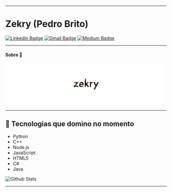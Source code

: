 
---

# Zekry (Pedro Brito)

[![Linkedin Badge](https://img.shields.io/badge/-pedrorichil-blue?style=flat-square&logo=Linkedin&logoColor=white&link=https://www.linkedin.com/in/pedrorichil/)](https://www.linkedin.com/in/pedrorichil/)
[![Gmail Badge](https://img.shields.io/badge/-Pedrorichillbia@gmail.com-c14438?style=flat-square&logo=Gmail&logoColor=white&link=mailto:pedrorichillbia@gmail.com)](mailto:pedrorichillbia@gmail.com)
[![Medium Badge](https://img.shields.io/badge/-@pedrorichil-black?style=flat-square&logo=Medium&logoColor=white&link=https://medium.com/@pedrorichil)](https://medium.com/@pedrorichil)

---

#### Sobre 💬

![Alt text](photo_5077915301663845150_y.jpg?raw=true "Title")

---

## 🤯 Tecnologias que domino no momento

- Python
- C++
- Node.js
- JavaScript
- HTML5
- C#
- Java

![Github Stats](https://github-readme-stats.vercel.app/api?username=zekryy&count_private=true&theme=radical&show_icons=true&hide=prs)

--- 
